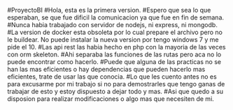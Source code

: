 #ProyectoBI
#Hola, esta es la primera version.
#Espero que sea lo que esperaban, se que fue dificil la comunicacion ya que fue en fin de semana.
#Nunca habia trabajado con servidor de nodejs, ni express, ni mongodb.
#La version de docker esta obsoleta por lo cual prepare el archivo pero no le buildear. No puede instalar la nueva version por tengo windows 7 y me pide el 10.
#Las api rest las habia hecho en php con la mayoria de las veces con orm skeleton.
#Ahi separaba las funciones de las rutas pero aca no lo puede encontrar como hacerlo.
#Puede que alguna de las practicas no se han las mas eficientes o hay dependencias que pueden hacerlo mas eficientes, trate de usar las que conocia.
#Lo que les cuento antes no es para excusarme por mi trabajo si no para demostrarles que tengo ganas de trabajar de esto y estoy dispuesto a dejar todo y mas.
#Asi que quedo a su disposion para realizar modificaciones o algo mas que necesiten de mi.

